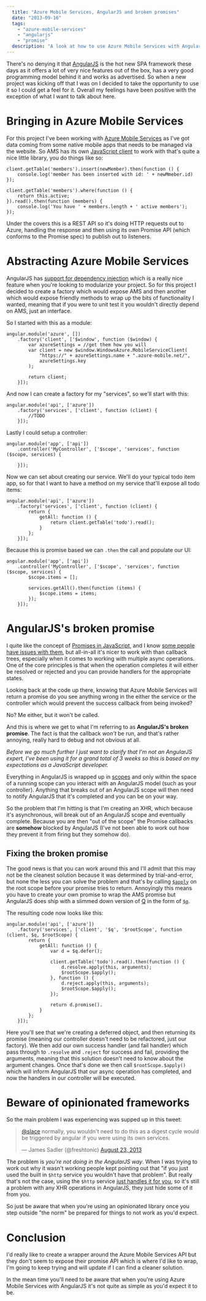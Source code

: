 ```yaml
---
  title: "Azure Mobile Services, AngularJS and broken promises"
  date: "2013-09-16"
  tags: 
    - "azure-mobile-services"
    - "angularjs"
    - "promise"
  description: "A look at how to use Azure Mobile Services with AngularJS and dealing with what I believe is a broken approach to the AngularJS promise API."
---
```


There's no denying it that [AngularJS](http://angularjs.org/) is the hot new SPA framework these days as it offers a lot of very nice features out of the box, has a very good programming model behind it and works as advertised. So when a new project was kicking off that I was on I decided to take the opportunity to use it so I could get a feel for it. Overall my feelings have been positive with the exception of what I want to talk about here.

# Bringing in Azure Mobile Services

For this project I've been working with [Azure Mobile Services](http://www.windowsazure.com/en-us/solutions/mobile/) as I've got data coming from some native mobile apps that needs to be managed via the website. So AMS has its own [JavaScript client](http://msdn.microsoft.com/en-us/library/windowsazure/jj554207.aspx) to work with that's quite a nice little library, you do things like so:

    client.getTable('members').insert(newMember).then(function () {
        console.log('member has been inserted with id: ' + newMmeber.id)
    });

    client.getTable('members').where(function () {
        return this.active;
    }).read().then(function (members) {
        console.log('You have ' + members.length + ' active members');
    });

Under the covers this is a REST API so it's doing HTTP requests out to Azure, handling the response and then using its own Promise API (which conforms to the Promise spec) to publish out to listeners.

# Abstracting Azure Mobile Services

AngularJS has [support for dependency injection](http://docs.angularjs.org/guide/di) which is a really nice feature when you're looking to modularize your project. So for this project I decided to create a factory which would expose AMS and then another which would expose friendly methods to wrap up the bits of functionality I wanted, meaning that if you were to unit test it you wouldn't directly depend on AMS, just an interface.

So I started with this as a module:

    angular.module('azure', [])
        .factory('client', ['$window', function ($window) {
            var azureSettings = //get them how you will
            var client = new $window.WindowsAzure.MobileServiceClient(
                "https://" + azureSettings.name + ".azure-mobile.net/",
                azureSettings.key
            );

            return client;
        }]);

And now I can create a factory for my "services", so we'll start with this:

    angular.module('api', ['azure'])
        .factory('services', ['client', function (client) {
            //TODO
        }]);

Lastly I could setup a controller:

    angular.module('app', ['api'])
        .controller('MyController', ['$scope', 'services', function ($scope, services) {

        }]);

Now we can set about creating our service. We'll do your typical todo item app, so for that I want to have a method on my service that'll expose all todo items:

    angular.module('api', ['azure'])
        .factory('services', ['client', function (client) {
            return {
                getAll: function () {
                    return client.getTable('todo').read();
                }
            };
        }]);

Because this is promise based we can `.then` the call and populate our UI:

    angular.module('app', ['api'])
        .controller('MyController', ['$scope', 'services', function ($scope, services) {
            $scope.items = [];

            services.getAll().then(function (items) {
                $scope.items = items;
            });
        }]);

# AngularJS's broken promise

I quite like the concept of [Promises in JavaScript](http://promises-aplus.github.io/promises-spec/), and I know [some people have issues with them](http://brianmckenna.org/blog/category_theory_promisesaplus), but all-in-all it's nicer to work with than callback trees, especially when it comes to working with multiple async operations. One of the core principles is that when the operation completes it will either be resolved or rejected and you can provide handlers for the appropriate states.

Looking back at the code up there, knowing that Azure Mobile Services will return a promise do you see anything wrong in the either the service or the controller which would prevent the success callback from being invoked?

No? Me either, but it won't be called.

And this is where we get to what I'm referring to as **AngularJS's broken promise**. The fact is that the callback *won't* be run, and that's rather annoying, really hard to debug and not obvious at all.

*Before we go much further I just want to clarify that I'm not an AngularJS expert, I've been using it for a grand total of 3 weeks so this is based on my expectations as a JavaScript developer.*

Everything in AngularJS is wrapped up in [scopes](http://docs.angularjs.org/guide/scope) and only within the space of a running scope can you interact with an AngularJS model (such as your controller). Anything that breaks out of an AngularJS scope will then need to notify AngularJS that it's completed and you can be on your way.

So the problem that I'm hitting is that I'm creating an XHR, which because it's asynchronous, will break out of an AngularJS scope and eventually complete. Because you are then "out of the scope" the Promise callbacks are **somehow** blocked by AngularJS (I've not been able to work out how they prevent it from firing but they somehow do).

## Fixing the broken promise

The good news is that you can work around this and I'll admit that this may not be the cleanest solution because it was determined by trial-and-error, but none the less you can solve the problem and that's by calling [`$apply`](http://docs.angularjs.org/api/ng.$rootScope.Scope#$apply) on the root scope before your promise tries to return. Annoyingly this means you have to create your own promise to wrap the AMS promise but AngularJS does ship with a slimmed down version of [Q](https://github.com/kriskowal/q) in the form of [`$q`](http://docs.angularjs.org/api/ng.$q).

The resulting code now looks like this:

    angular.module('api', ['azure'])
        .factory('services', ['client', '$q', '$rootScope', function (client, $q, $rootScope) {
            return {
                getAll: function () {
                    var d = $q.defer();

                    client.getTable('todo').read().then(function () {
                        d.resolve.apply(this, arguments);
                        $rootScope.$apply();
                    }, function () {
                        d.reject.apply(this, arguments);
                        $rootScope.$apply();
                    });

                    return d.promise().
                }
            };
        }]);

Here you'll see that we're creating a deferred object, and then returning its promise (meaning our controller doesn't need to be refactored, just our factory). We then add our own success handler (and fail handler) which pass through to `.resolve` and `.reject` for success and fail, providing the arguments, meaning that this solution doesn't need to know about the argument changes. Once that's done we then call `$rootScope.$apply()` which will inform AngularJS that our async operation has completed, and now the handlers in our controller will be executed.

# Beware of opinionated frameworks

So the main problem I was experiencing was supped up in this tweet:

<blockquote class="twitter-tweet"><p><a href="https://twitter.com/slace">@slace</a> normally, you wouldn't need to do this as a digest cycle would be triggered by angular if you were using its own services.</p>&mdash; James Sadler (@freshtonic) <a href="https://twitter.com/freshtonic/statuses/370784637024337920">August 23, 2013</a></blockquote>
<script async src="//platform.twitter.com/widgets.js" charset="utf-8"></script>

The problem is _you're not doing in the AngularJS way_. When I was trying to work out why it wasn't working people kept pointing out that "if you just used the built in `$http` service you wouldn't have that problem". But really that's not the case, using the `$http` service [just handles it for you](https://github.com/angular/angular.js/blob/2bb0e1a6041a079b4c456eb6bae4ec5a206582eb/src/ng/http.js#L967), so it's still a problem with any XHR operations in AngularJS, they just hide some of it from you.

So just be aware that when you're using an opinionated library once you step outside "the norm" be prepared for things to not work as you'd expect.

# Conclusion

I'd really like to create a wrapper around the Azure Mobile Services API but they don't seem to expose their promise API which is where I'd like to wrap, I'm going to keep trying and will update if I can find a cleaner solution.

In the mean time you'll need to be aware that when you're using Azure Mobile Services with AngularJS it's not quite as simple as you'd expect it to be.
